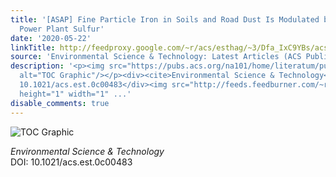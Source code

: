 ```yaml
---
title: '[ASAP] Fine Particle Iron in Soils and Road Dust Is Modulated by Coal-Fired
  Power Plant Sulfur'
date: '2020-05-22'
linkTitle: http://feedproxy.google.com/~r/acs/esthag/~3/Dfa_IxC9YBs/acs.est.0c00483
source: 'Environmental Science & Technology: Latest Articles (ACS Publications)'
description: '<p><img src="https://pubs.acs.org/na101/home/literatum/publisher/achs/journals/content/esthag/0/esthag.ahead-of-print/acs.est.0c00483/20200522/images/medium/es0c00483_0005.gif"
  alt="TOC Graphic"/></p><div><cite>Environmental Science & Technology</cite></div><div>DOI:
  10.1021/acs.est.0c00483</div><img src="http://feeds.feedburner.com/~r/acs/esthag/~4/Dfa_IxC9YBs"
  height="1" width="1" ...'
disable_comments: true
---
```

<p><img src="https://pubs.acs.org/na101/home/literatum/publisher/achs/journals/content/esthag/0/esthag.ahead-of-print/acs.est.0c00483/20200522/images/medium/es0c00483_0005.gif" alt="TOC Graphic"/></p><div><cite>Environmental Science & Technology</cite></div><div>DOI: 10.1021/acs.est.0c00483</div><img src="http://feeds.feedburner.com/~r/acs/esthag/~4/Dfa_IxC9YBs" height="1" width="1" ...